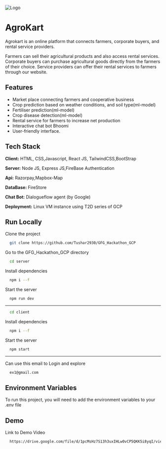 
![Logo](https://github.com/Tushar2930/GFG_Hackathon_GCP/blob/main/client/src/Components/Navbar/images/Agrokart%20logo.png)

# AgroKart

Agrokart is an online platform that connects farmers, corporate buyers, and rental service providers.

Farmers can sell their agricultural products and also access rental services. Corporate buyers can purchase agricultural goods directly from the farmers of their choice. Service providers can offer their rental services to farmers through our website.

## Features
- Market place connecting farmers and cooperative business
- Crop prediction based on weather conditions, and soil type(ml-model)
- Fertiliser prediction(ml-model)
- Crop disease detection(ml-model)
- Rental service for farmers to increase net production
- Interactive chat bot Bhoomi
- User-friendly interface.



## Tech Stack

**Client:** HTML, CSS,Javascript, React JS, TailwindCSS,BootStrap

**Server:** Node JS, Express JS,FireBase Authentication

**Api:** Razorpay,Mapbox-Map

**DataBase:** FireStore

**Chat Bot:** Dialogueflow agent (by Google)

**Deployment:** Linux VM instance using T2D series of GCP
## Run Locally

Clone the project

```bash
  git clone https://github.com/Tushar2930/GFG_Hackathon_GCP
```

Go to the GFG_Hackathon_GCP directory


```bash
  cd server 
```

Install dependencies

```bash
  npm i --f
```

Start the server

```bash
  npm run dev
```
********************************************************

```bash
  cd client 
```

Install dependencies

```bash
  npm i --f
```

Start the server

```bash
  npm start
  ```
  ************************************************
  Can use this email to Login and explore     
```bash
  ex1@gmail.com
  ```
## Environment Variables

To run this project, you will need to add the  environment variables to your .env file



 

## Demo

Link to Demo Video
```bash
  https://drive.google.com/file/d/1pcMsHz7S13h3uxIHLw0vCP5QKK5i8yqI/view?usp=sharing
  ```
